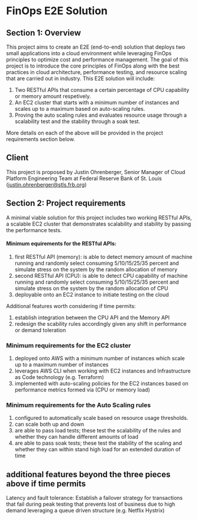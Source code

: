 # FinOps E2E Solution

## Section 1: Overview

This project aims to create an E2E (end-to-end) solution that deploys two small applications into a cloud environment while leveraging FinOps principles to optimize cost and performance management. The goal of this project is to introduce the core principles of FinOps along with the best practices in cloud architecture, performance testing, and resource scaling that are carried out in industry. This E2E solution will include:

1. Two RESTful APIs that consume a certain percentage of CPU capability or memory amount respetively.
2. An EC2 cluster that starts with a minimum number of instances and scales up to a maximum based on auto-scaling rules.
3. Proving the auto scaling rules and evaluates resource usage through a scalability test and the stability through a soak test.

More details on each of the above will be provided in the project requirements section below.

## Client

This project is proposed by Justin Ohrenberger, Senior Manager of Cloud Platform Engineering Team at Federal Reserve Bank of St. Louis (justin.ohrenberger@stls.frb.org)

## Section 2: Project requirements
A minimal viable solution for this project includes two working RESTful APIs, a scalable EC2 cluster that demonstrates scalability and stability by passing the performance tests. 

#### Minimum equirements for the RESTful APIs:
1. first RESTful API (memory): is able to detect memory amount of machine running and randomly select consuming 5/10/15/25/35 percent and simulate stress on the system by the random allocation of memory
2. second RESTful API (CPU): is able to detect CPU capability of machine running and randomly select consuming 5/10/15/25/35 percent and simulate stress on the system by the random allocation of CPU
3. deployable onto an EC2 instance to initiate testing on the cloud

Additional features worth considering if time permits:
1. establish integration between the CPU API and the Memory API
2. redesign the scability rules accordingly given any shift in performance or demand toleration

### Minimum requirements for the EC2 cluster
1. deployed onto AWS with a minimum number of instances which scale up to a maximum number of instances
2. leverages AWS CLI when working with EC2 instances and Infrastructure as Code technology (e.g. Terraform)
3. implemented with auto-scaling policies for the EC2 instances based on performance metrics formed via (CPU or memory load)

### Minimum requirements for the Auto Scaling rules
1. configured to automatically scale based on resource usage thresholds.
2. can scale both up and down
3. are able to pass load tests; these test the scalability of the rules and whether they can handle different amounts of load
4. are able to pass soak tests; these test the stability of the scaling and whether they can within stand high load for an extended duration of time

## additional features beyond the three pieces above if time permits
Latency and fault tolerance: Establish a failover strategy for transactions that fail during peak testing that prevents lost of business due to high demand leveraging a queue driven structure (e.g. Netflix Hystrix)
